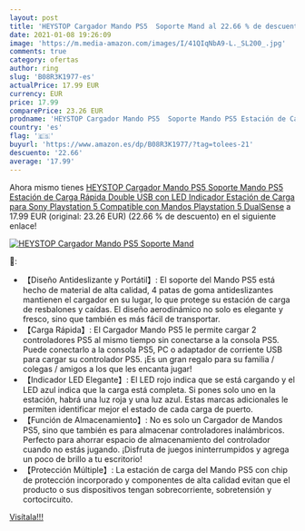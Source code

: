 ```yaml
---
layout: post
title: 'HEYSTOP Cargador Mando PS5  Soporte Mand al 22.66 % de descuento'
date: 2021-01-08 19:26:09
image: 'https://m.media-amazon.com/images/I/41QIqNbA9-L._SL200_.jpg'
comments: true
category: ofertas
author: ring
slug: 'B08R3K1977-es'
actualPrice: 17.99 EUR
currency: EUR
price: 17.99
comparePrice: 23.26 EUR
prodname: 'HEYSTOP Cargador Mando PS5  Soporte Mando PS5 Estación de Carga Rápida Double USB con LED Indicador  Estación de Carga para Sony Playstation 5 Compatible con Mandos Playstation 5 DualSense'
country: 'es'
flag: '🇪🇸'
buyurl: 'https://www.amazon.es/dp/B08R3K1977/?tag=tolees-21'
descuento: '22.66'
average: '17.99'
---
```


Ahora mismo tienes [HEYSTOP Cargador Mando PS5  Soporte Mando PS5 Estación de Carga Rápida Double USB con LED Indicador  Estación de Carga para Sony Playstation 5 Compatible con Mandos Playstation 5 DualSense](https://www.amazon.es/dp/B08R3K1977/?tag=tolees-21) a 17.99 EUR (original: 23.26 EUR) (22.66 %  de descuento) en el siguiente enlace!

[![HEYSTOP Cargador Mando PS5  Soporte Mand](https://m.media-amazon.com/images/I/41QIqNbA9-L._SL200_.jpg)](https://www.amazon.es/dp/B08R3K1977/?tag=tolees-21)

🔎:

- 【Diseño Antideslizante y Portátil】: El soporte del Mando PS5 está hecho de material de alta calidad, 4 patas de goma antideslizantes mantienen el cargador en su lugar, lo que protege su estación de carga de resbalones y caídas. El diseño aerodinámico no solo es elegante y fresco, sino que también es más fácil de transportar.
- 【Carga Rápida】: El Cargador Mando PS5 le permite cargar 2 controladores PS5 al mismo tiempo sin conectarse a la consola PS5. Puede conectarlo a la consola PS5, PC o adaptador de corriente USB para cargar su controlador PS5. ¡Es un gran regalo para su familia / colegas / amigos a los que les encanta jugar!
- 【Indicador LED Elegante】: El LED rojo indica que se está cargando y el LED azul indica que la carga está completa. Si pones solo uno en la estación, habrá una luz roja y una luz azul. Estas marcas adicionales le permiten identificar mejor el estado de cada carga de puerto.
- 【Función de Almacenamiento】: No es solo un Cargador de Mandos PS5, sino que también es para almacenar controladores inalámbricos. Perfecto para ahorrar espacio de almacenamiento del controlador cuando no estás jugando. ¡Disfruta de juegos ininterrumpidos y agrega un poco de brillo a tu escritorio!
- 【Protección Múltiple】: La estación de carga del Mando PS5 con chip de protección incorporado y componentes de alta calidad evitan que el producto o sus dispositivos tengan sobrecorriente, sobretensión y cortocircuito.

[Visítala!!!](https://www.amazon.es/dp/B08R3K1977/?tag=tolees-21)
